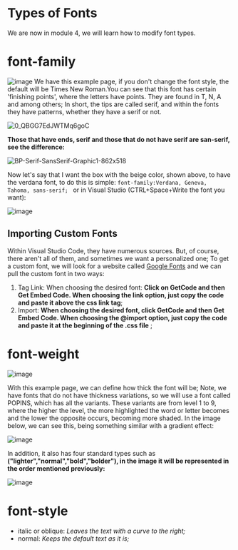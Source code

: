 # Types of Fonts 
We are now in module 4, we will learn how to modify font types.

# font-family

![image](https://github.com/user-attachments/assets/f3e121ae-5a5f-40ae-bae2-e3b423d839dd)
We have this example page, if you don't change the font style, the default will be Times New Roman.You can see that this font has certain 'finishing points', where the letters have points. They are found in T, N, A and among others; In short, the tips are called serif, and within the fonts they have patterns, whether they have a serif or not.

![0_QBGG7EdJWTMq6goC](https://github.com/user-attachments/assets/0181afd3-a366-475e-8f60-40ad967cdfb3)

**Those that have ends, serif and those that do not have serif are san-serif, see the difference:**

![BP-Serif-SansSerif-Graphic1-862x518](https://github.com/user-attachments/assets/725a3018-c9e3-444c-82f9-079a9e05476c)

Now let's say that I want the box with the beige color, shown above, to have the verdana font, to do this is simple: ``font-family:Verdana, Geneva, Tahoma, sans-serif; `` or in Visual Studio (CTRL+Space+Write the font you want):

![image](https://github.com/user-attachments/assets/500c317c-eb99-4491-a90c-4acc406d924f)

## Importing Custom Fonts
Within Visual Studio Code, they have numerous sources. But, of course, there aren't all of them, and sometimes we want a personalized one; To get a custom font, we will look for a website called [Google Fonts](https://fonts.google.com/) and we can pull the custom font in two ways:
1. Tag Link: When choosing the desired font:
**Click on GetCode and then Get Embed Code. When choosing the link option, just copy the code and paste it above the css link tag**;
2. Import: 
**When choosing the desired font, click GetCode and then Get Embed Code. When choosing the @import option, just copy the code and paste it at the beginning of the .css file** ;

# font-weight

![image](https://github.com/user-attachments/assets/a5fa6b36-db57-44ff-b536-1b4de0ebd112)

With this example page, we can define how thick the font will be; Note, we have fonts that do not have thickness variations, so we will use a font called POPINS, which has all the variants.
These variants are from level 1 to 9, where the higher the level, the more highlighted the word or letter becomes and the lower the opposite occurs, becoming more shaded. In the image below, we can see this, being something similar with a gradient effect:

![image](https://github.com/user-attachments/assets/82df9c33-58a6-44dc-a204-5c46326ade53)

In addition, it also has four standard types such as **("lighter","normal","bold","bolder"), in the image it will be represented in the order mentioned previously:**

![image](https://github.com/user-attachments/assets/c783058d-b167-4434-8cd9-f6e04d1dbb01)

# font-style
- italic or oblique: 
_Leaves the text with a curve to the right;_
- normal: 
_Keeps the default text as it is;_
